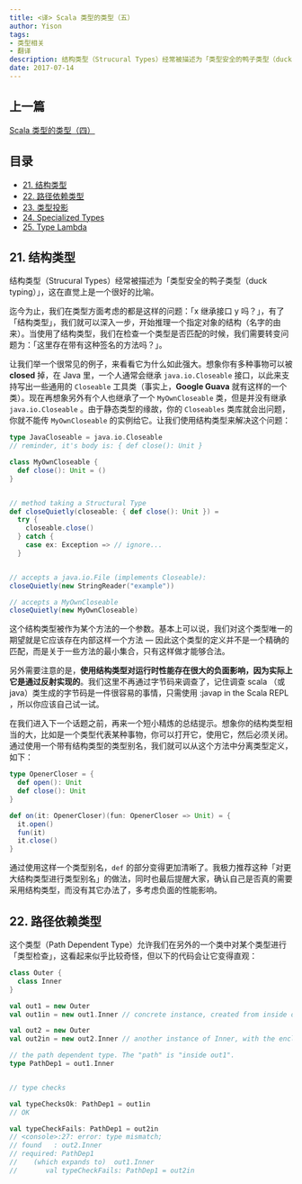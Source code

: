 ```yaml
---
title: <译> Scala 类型的类型（五）
author: Yison
tags:
- 类型相关
- 翻译
description: 结构类型（Strucural Types）经常被描述为「类型安全的鸭子类型（duck typing）」，这在直觉上是一个很好的比喻。
date: 2017-07-14
---
```


## 上一篇

[Scala 类型的类型（四）](http://scala.cool/2017/07/scala-types-of-types-part-4/)

## 目录

- [21. 结构类型](#21-结构类型)
- [22. 路径依赖类型](#22-路径依赖类型)
- [23. 类型投影](#23-类型投影)
- [24. Specialized Types](#19-自身类型注解)
- [25. Type Lambda](#20-幽灵类型)

## 21. 结构类型

结构类型（Strucural Types）经常被描述为「类型安全的鸭子类型（duck typing）」，这在直觉上是一个很好的比喻。

迄今为止，我们在类型方面考虑的都是这样的问题：「x 继承接口 y 吗？」，有了「结构类型」，我们就可以深入一步，开始推理一个指定对象的结构（名字的由来）。当使用了结构类型，我们在检查一个类型是否匹配的时候，我们需要转变问题为：「这里存在带有这种签名的方法吗？」。

让我们举一个很常见的例子，来看看它为什么如此强大。想象你有多种事物可以被 **closed** 掉，在 Java 里，一个人通常会继承 `java.io.Closeable` 接口，以此来支持写出一些通用的 `Closeable` 工具类（事实上，**Google Guava** 就有这样的一个类）。现在再想象另外有个人也继承了一个 `MyOwnCloseable` 类，但是并没有继承 `java.io.Closeable` 。由于静态类型的缘故，你的 `Closeables` 类库就会出问题，你就不能传 `MyOwnCloseable` 的实例给它。让我们使用结构类型来解决这个问题：
```scala
type JavaCloseable = java.io.Closeable
// reminder, it's body is: { def close(): Unit }

class MyOwnCloseable {
  def close(): Unit = ()
}


// method taking a Structural Type
def closeQuietly(closeable: { def close(): Unit }) =
  try {
    closeable.close()
  } catch {
    case ex: Exception => // ignore...
  }


// accepts a java.io.File (implements Closeable):
closeQuietly(new StringReader("example"))

// accepts a MyOwnCloseable
closeQuietly(new MyOwnCloseable)
```

这个结构类型被作为某个方法的一个参数。基本上可以说，我们对这个类型唯一的期望就是它应该存在内部这样一个方法 — 因此这个类型的定义并不是一个精确的匹配，而是关于一些方法的最小集合，只有这样做才能够合法。

另外需要注意的是，**使用结构类型对运行时性能存在很大的负面影响，因为实际上它是通过反射实现的**。我们这里不再通过字节码来调查了，记住调查 scala （或 java）类生成的字节码是一件很容易的事情，只需使用 :javap in the Scala REPL ，所以你应该自己试一试。

在我们进入下一个话题之前，再来一个短小精炼的总结提示。想象你的结构类型相当的大，比如是一个类型代表某种事物，你可以打开它，使用它，然后必须关闭。通过使用一个带有结构类型的类型别名，我们就可以从这个方法中分离类型定义，如下：
```scala
type OpenerCloser = {
  def open(): Unit
  def close(): Unit
}

def on(it: OpenerCloser)(fun: OpenerCloser => Unit) = {
  it.open()
  fun(it)
  it.close()
}
```

通过使用这样一个类型别名，`def` 的部分变得更加清晰了。我极力推荐这种「对更大结构类型进行类型别名」的做法，同时也最后提醒大家，确认自己是否真的需要采用结构类型，而没有其它办法了，多考虑负面的性能影响。

## 22. 路径依赖类型

这个类型（Path Dependent Type）允许我们在另外的一个类中对某个类型进行「类型检查」，这看起来似乎比较奇怪，但以下的代码会让它变得直观：
```scala
class Outer {
  class Inner
}

val out1 = new Outer
val out1in = new out1.Inner // concrete instance, created from inside of Outer

val out2 = new Outer
val out2in = new out2.Inner // another instance of Inner, with the enclosing instance out2

// the path dependent type. The "path" is "inside out1".
type PathDep1 = out1.Inner


// type checks

val typeChecksOk: PathDep1 = out1in
// OK

val typeCheckFails: PathDep1 = out2in
// <console>:27: error: type mismatch;
// found   : out2.Inner
// required: PathDep1
//    (which expands to)  out1.Inner
//       val typeCheckFails: PathDep1 = out2in
```